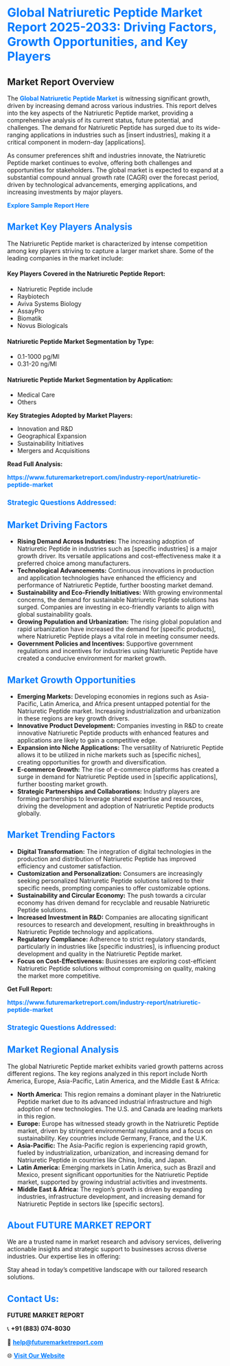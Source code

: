 <h1 style="color: #007BFF;">Global Natriuretic Peptide Market Report 2025-2033: Driving Factors, Growth Opportunities, and Key Players</h1>

<section id="overview">
<h2>Market Report Overview</h2>
<p>The <a href="https://www.futuremarketreport.com/industry-report/natriuretic-peptide-market" style="color: #007BFF; text-decoration: none;"><strong>Global Natriuretic Peptide Market</strong></a> is witnessing significant growth, driven by increasing demand across various industries. This report delves into the key aspects of the Natriuretic Peptide market, providing a comprehensive analysis of its current status, future potential, and challenges. The demand for Natriuretic Peptide has surged due to its wide-ranging applications in industries such as [insert industries], making it a critical component in modern-day [applications].</p>
<p>As consumer preferences shift and industries innovate, the Natriuretic Peptide market continues to evolve, offering both challenges and opportunities for stakeholders. The global market is expected to expand at a substantial compound annual growth rate (CAGR) over the forecast period, driven by technological advancements, emerging applications, and increasing investments by major players.</p>
</section>

<section id="overview">
<p><a href="https://www.futuremarketreport.com/request-sample/reportId=99182" style="color: #007BFF; text-decoration: none;"><strong>Explore Sample Report Here</strong></a></p>
</section>

<section id="key-players">
<h2 style="color: #007BFF;">Market Key Players Analysis</h2>
<p>The Natriuretic Peptide market is characterized by intense competition among key players striving to capture a larger market share. Some of the leading companies in the market include:</p>
<h4>Key Players Covered in the Natriuretic Peptide Report:</h4>
<ul><li>Natriuretic Peptide include</li><li>Raybiotech</li><li>Aviva Systems Biology</li><li>AssayPro</li><li>Biomatik</li><li>Novus Biologicals</li></ul>
<h4>Natriuretic Peptide Market Segmentation by Type:</h4>
<ul><li>0.1-1000 pg/Ml</li><li>0.31-20 ng/Ml</li></ul>

<h4>Natriuretic Peptide Market Segmentation by Application:</h4>
<ul><li>Medical Care</li><li>Others</li></ul>
<p><strong>Key Strategies Adopted by Market Players:</strong></p>
<ul>
<li>Innovation and R&D</li>
<li>Geographical Expansion</li>
<li>Sustainability Initiatives</li>
<li>Mergers and Acquisitions</li>
</ul>
</section>

<section>
<p><strong>Read Full Analysis: </strong></p><a href="https://www.futuremarketreport.com/industry-report/natriuretic-peptide-market" style="color: #007BFF; text-decoration: none;"><strong>https://www.futuremarketreport.com/industry-report/natriuretic-peptide-market</strong></a>
<h3 style="color: #007BFF;">Strategic Questions Addressed:</h3>
</section>

<section id="driving-factors">
<h2 style="color: #007BFF;">Market Driving Factors</h2>
<ul>
<li><strong>Rising Demand Across Industries:</strong> The increasing adoption of Natriuretic Peptide in industries such as [specific industries] is a major growth driver. Its versatile applications and cost-effectiveness make it a preferred choice among manufacturers.</li>
<li><strong>Technological Advancements:</strong> Continuous innovations in production and application technologies have enhanced the efficiency and performance of Natriuretic Peptide, further boosting market demand.</li>
<li><strong>Sustainability and Eco-Friendly Initiatives:</strong> With growing environmental concerns, the demand for sustainable Natriuretic Peptide solutions has surged. Companies are investing in eco-friendly variants to align with global sustainability goals.</li>
<li><strong>Growing Population and Urbanization:</strong> The rising global population and rapid urbanization have increased the demand for [specific products], where Natriuretic Peptide plays a vital role in meeting consumer needs.</li>
<li><strong>Government Policies and Incentives:</strong> Supportive government regulations and incentives for industries using Natriuretic Peptide have created a conducive environment for market growth.</li>
</ul>
</section>

<section id="growth-opportunities">
<h2 style="color: #007BFF;">Market Growth Opportunities</h2>
<ul>
<li><strong>Emerging Markets:</strong> Developing economies in regions such as Asia-Pacific, Latin America, and Africa present untapped potential for the Natriuretic Peptide market. Increasing industrialization and urbanization in these regions are key growth drivers.</li>
<li><strong>Innovative Product Development:</strong> Companies investing in R&D to create innovative Natriuretic Peptide products with enhanced features and applications are likely to gain a competitive edge.</li>
<li><strong>Expansion into Niche Applications:</strong> The versatility of Natriuretic Peptide allows it to be utilized in niche markets such as [specific niches], creating opportunities for growth and diversification.</li>
<li><strong>E-commerce Growth:</strong> The rise of e-commerce platforms has created a surge in demand for Natriuretic Peptide used in [specific applications], further boosting market growth.</li>
<li><strong>Strategic Partnerships and Collaborations:</strong> Industry players are forming partnerships to leverage shared expertise and resources, driving the development and adoption of Natriuretic Peptide products globally.</li>
</ul>
</section>

<section id="trending-factors">
<h2 style="color: #007BFF;">Market Trending Factors</h2>
<ul>
<li><strong>Digital Transformation:</strong> The integration of digital technologies in the production and distribution of Natriuretic Peptide has improved efficiency and customer satisfaction.</li>
<li><strong>Customization and Personalization:</strong> Consumers are increasingly seeking personalized Natriuretic Peptide solutions tailored to their specific needs, prompting companies to offer customizable options.</li>
<li><strong>Sustainability and Circular Economy:</strong> The push towards a circular economy has driven demand for recyclable and reusable Natriuretic Peptide solutions.</li>
<li><strong>Increased Investment in R&D:</strong> Companies are allocating significant resources to research and development, resulting in breakthroughs in Natriuretic Peptide technology and applications.</li>
<li><strong>Regulatory Compliance:</strong> Adherence to strict regulatory standards, particularly in industries like [specific industries], is influencing product development and quality in the Natriuretic Peptide market.</li>
<li><strong>Focus on Cost-Effectiveness:</strong> Businesses are exploring cost-efficient Natriuretic Peptide solutions without compromising on quality, making the market more competitive.</li>
</ul>
</section>

<section>
<p><strong>Get Full Report: </strong></p><a href="https://www.futuremarketreport.com/industry-report/natriuretic-peptide-market" style="color: #007BFF; text-decoration: none;"><strong>https://www.futuremarketreport.com/industry-report/natriuretic-peptide-market</strong></a>
<h3 style="color: #007BFF;">Strategic Questions Addressed:</h3>
</section>


<section id="regional-analysis">
<h2 style="color: #007BFF;">Market Regional Analysis</h2>
<p>The global Natriuretic Peptide market exhibits varied growth patterns across different regions. The key regions analyzed in this report include North America, Europe, Asia-Pacific, Latin America, and the Middle East & Africa:</p>
<ul>
<li><strong>North America:</strong> This region remains a dominant player in the Natriuretic Peptide market due to its advanced industrial infrastructure and high adoption of new technologies. The U.S. and Canada are leading markets in this region.</li>
<li><strong>Europe:</strong> Europe has witnessed steady growth in the Natriuretic Peptide market, driven by stringent environmental regulations and a focus on sustainability. Key countries include Germany, France, and the U.K.</li>
<li><strong>Asia-Pacific:</strong> The Asia-Pacific region is experiencing rapid growth, fueled by industrialization, urbanization, and increasing demand for Natriuretic Peptide in countries like China, India, and Japan.</li>
<li><strong>Latin America:</strong> Emerging markets in Latin America, such as Brazil and Mexico, present significant opportunities for the Natriuretic Peptide market, supported by growing industrial activities and investments.</li>
<li><strong>Middle East & Africa:</strong> The region’s growth is driven by expanding industries, infrastructure development, and increasing demand for Natriuretic Peptide in sectors like [specific sectors].</li>
</ul>
</section>

<footer>
<h2 style="color: #007BFF;">About FUTURE MARKET REPORT</h2>
<p>We are a trusted name in market research and advisory services, delivering actionable insights and strategic support to businesses across diverse industries. Our expertise lies in offering:</p>

<p>Stay ahead in today’s competitive landscape with our tailored research solutions.</p>

<h2 style="color: #007BFF;">Contact Us:</h2>
<p><strong>FUTURE MARKET REPORT</strong></p>
<p>📞 <strong>+91 (883) 074-8030</strong></p>
<p>📧 <strong><a href="mailto:help@futuremarketreport.com" style="color: #007BFF;">help@futuremarketreport.com</a></strong></p>
<p>🌐 <strong><a href="https://www.futuremarketreport.com/" style="color: #007BFF;">Visit Our Website</a></strong></p>
</footer>